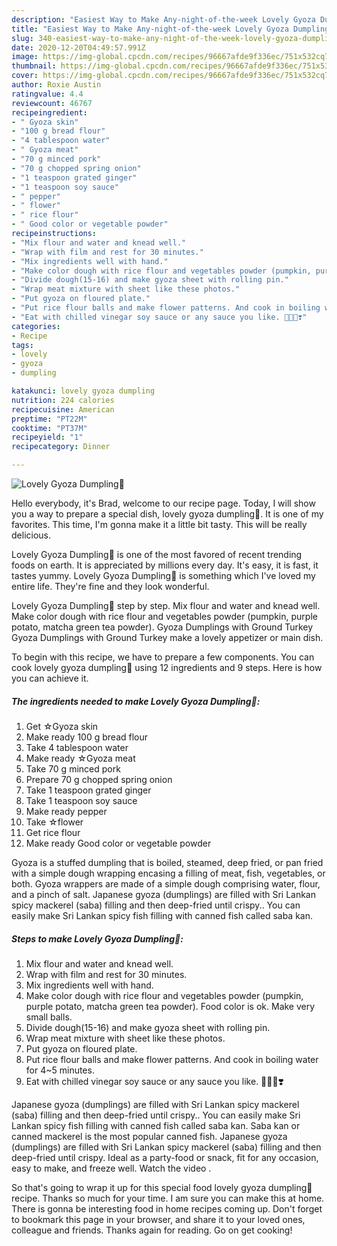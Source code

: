 ```yaml
---
description: "Easiest Way to Make Any-night-of-the-week Lovely Gyoza Dumpling🌸"
title: "Easiest Way to Make Any-night-of-the-week Lovely Gyoza Dumpling🌸"
slug: 340-easiest-way-to-make-any-night-of-the-week-lovely-gyoza-dumpling
date: 2020-12-20T04:49:57.991Z
image: https://img-global.cpcdn.com/recipes/96667afde9f336ec/751x532cq70/lovely-gyoza-dumpling🌸-recipe-main-photo.jpg
thumbnail: https://img-global.cpcdn.com/recipes/96667afde9f336ec/751x532cq70/lovely-gyoza-dumpling🌸-recipe-main-photo.jpg
cover: https://img-global.cpcdn.com/recipes/96667afde9f336ec/751x532cq70/lovely-gyoza-dumpling🌸-recipe-main-photo.jpg
author: Roxie Austin
ratingvalue: 4.4
reviewcount: 46767
recipeingredient:
- " Gyoza skin"
- "100 g bread flour"
- "4 tablespoon water"
- " Gyoza meat"
- "70 g minced pork"
- "70 g chopped spring onion"
- "1 teaspoon grated ginger"
- "1 teaspoon soy sauce"
- " pepper"
- " flower"
- " rice flour"
- " Good color or vegetable powder"
recipeinstructions:
- "Mix flour and water and knead well."
- "Wrap with film and rest for 30 minutes."
- "Mix ingredients well with hand."
- "Make color dough with rice flour and vegetables powder (pumpkin, purple potato, matcha green tea powder). Food color is ok. Make very small balls."
- "Divide dough(15-16) and make gyoza sheet with rolling pin."
- "Wrap meat mixture with sheet like these photos."
- "Put gyoza on floured plate."
- "Put rice flour balls and make flower patterns. And cook in boiling water for 4~5 minutes."
- "Eat with chilled vinegar soy sauce or any sauce you like. 💝🇯🇵❣️"
categories:
- Recipe
tags:
- lovely
- gyoza
- dumpling

katakunci: lovely gyoza dumpling 
nutrition: 224 calories
recipecuisine: American
preptime: "PT22M"
cooktime: "PT37M"
recipeyield: "1"
recipecategory: Dinner

---
```



![Lovely Gyoza Dumpling🌸](https://img-global.cpcdn.com/recipes/96667afde9f336ec/751x532cq70/lovely-gyoza-dumpling🌸-recipe-main-photo.jpg)

Hello everybody, it's Brad, welcome to our recipe page. Today, I will show you a way to prepare a special dish, lovely gyoza dumpling🌸. It is one of my favorites. This time, I'm gonna make it a little bit tasty. This will be really delicious.

Lovely Gyoza Dumpling🌸 is one of the most favored of recent trending foods on earth. It is appreciated by millions every day. It's easy, it is fast, it tastes yummy. Lovely Gyoza Dumpling🌸 is something which I've loved my entire life. They're fine and they look wonderful.

Lovely Gyoza Dumpling🌸 step by step. Mix flour and water and knead well. Make color dough with rice flour and vegetables powder (pumpkin, purple potato, matcha green tea powder). Gyoza Dumplings with Ground Turkey Gyoza Dumplings with Ground Turkey make a lovely appetizer or main dish.


To begin with this recipe, we have to prepare a few components. You can cook lovely gyoza dumpling🌸 using 12 ingredients and 9 steps. Here is how you can achieve it.

<!--inarticleads1-->

##### The ingredients needed to make Lovely Gyoza Dumpling🌸:

1. Get  ☆Gyoza skin
1. Make ready 100 g bread flour
1. Take 4 tablespoon water
1. Make ready  ☆Gyoza meat
1. Take 70 g minced pork
1. Prepare 70 g chopped spring onion
1. Take 1 teaspoon grated ginger
1. Take 1 teaspoon soy sauce
1. Make ready  pepper
1. Take  ☆flower
1. Get  rice flour
1. Make ready  Good color or vegetable powder


Gyoza is a stuffed dumpling that is boiled, steamed, deep fried, or pan fried with a simple dough wrapping encasing a filling of meat, fish, vegetables, or both. Gyoza wrappers are made of a simple dough comprising water, flour, and a pinch of salt. Japanese gyoza (dumplings) are filled with Sri Lankan spicy mackerel (saba) filling and then deep-fried until crispy.. You can easily make Sri Lankan spicy fish filling with canned fish called saba kan. 

<!--inarticleads2-->

##### Steps to make Lovely Gyoza Dumpling🌸:

1. Mix flour and water and knead well.
1. Wrap with film and rest for 30 minutes.
1. Mix ingredients well with hand.
1. Make color dough with rice flour and vegetables powder (pumpkin, purple potato, matcha green tea powder). Food color is ok. Make very small balls.
1. Divide dough(15-16) and make gyoza sheet with rolling pin.
1. Wrap meat mixture with sheet like these photos.
1. Put gyoza on floured plate.
1. Put rice flour balls and make flower patterns. And cook in boiling water for 4~5 minutes.
1. Eat with chilled vinegar soy sauce or any sauce you like. 💝🇯🇵❣️


Japanese gyoza (dumplings) are filled with Sri Lankan spicy mackerel (saba) filling and then deep-fried until crispy.. You can easily make Sri Lankan spicy fish filling with canned fish called saba kan. Saba kan or canned mackerel is the most popular canned fish. Japanese gyoza (dumplings) are filled with Sri Lankan spicy mackerel (saba) filling and then deep-fried until crispy. Ideal as a party-food or snack, fit for any occasion, easy to make, and freeze well. ️Watch the video ️. 

So that's going to wrap it up for this special food lovely gyoza dumpling🌸 recipe. Thanks so much for your time. I am sure you can make this at home. There is gonna be interesting food in home recipes coming up. Don't forget to bookmark this page in your browser, and share it to your loved ones, colleague and friends. Thanks again for reading. Go on get cooking!
